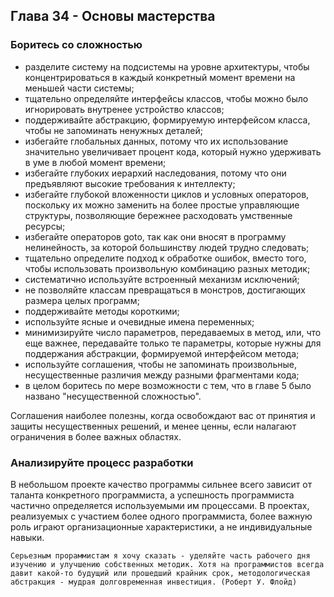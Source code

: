 ## Глава 34 - Основы мастерства
### Боритесь со сложностью
- разделите систему на подсистемы на уровне архитектуры, чтобы концентрироваться в каждый конкретный момент времени на меньшей части системы;
- тщательно определяйте интерфейсы классов, чтобы можно было игнорировать внутренее устройство классов;
- поддерживайте абстракцию, формируемую интерфейсом класса, чтобы не запоминать ненужных деталей;
- избегайте глобальных данных, потому что их использование значительно увеличивает процент кода, который нужно удерживать в уме в любой момент времени;
- избегайте глубоких иерархий наследования, потому что они предъявляют высокие требования к интеллекту;
- избегайте глубокой вложенности циклов и условных операторов, поскольку их можно заменить на более простые управляющие структуры, позволяющие бережнее расходовать умственные ресурсы;
- избегайте операторов goto, так как они вносят в программу нелинейность, за которой большинству людей трудно следовать;
- тщательно определите подход к обработке ошибок, вместо того, чтобы использовать произвольную комбинацию разных методик;
- систематично используйте встроенный механизм исключений;
- не позволяйте классам превращаться в монстров, достигающих размера целых программ;
- поддерживайте методы короткими;
- используйте ясные и очевидные имена переменных;
- минимизируйте число параметров, передаваемых в метод, или, что еще важнее, передавайте только те параметры, которые нужны для поддержания абстракции, формируемой интерфейсом метода;
- используйте соглашения, чтобы не запоминать произвольные, несущественные различия между разными фрагментами кода;
- в целом боритесь по мере возможности с тем, что в главе 5 было названо "несущественной сложностью".

Соглашения наиболее полезны, когда освобождают вас от принятия и защиты несущественных решений, и менее ценны, если налагают ограничения в более важных областях.
### Анализируйте процесс разработки
В небольшом проекте качество программы сильнее всего зависит от таланта конкретного программиста, а успешность программиста частично определяется используемыми им процессами.
В проектах, реализуемых с участием более одного программиста, более важную роль играют организационные характеристики, а не индивидуальные навыки.

```
Серьезным прораммистам я хочу сказать - уделяйте часть рабочего дня изучению и улучшению собственных методик. Хотя на программистов всегда давит какой-то будущий или прошедший крайник срок, методологическая абстракция - мудрая долговременная инвестиция. (Роберт У. Флойд)
```

